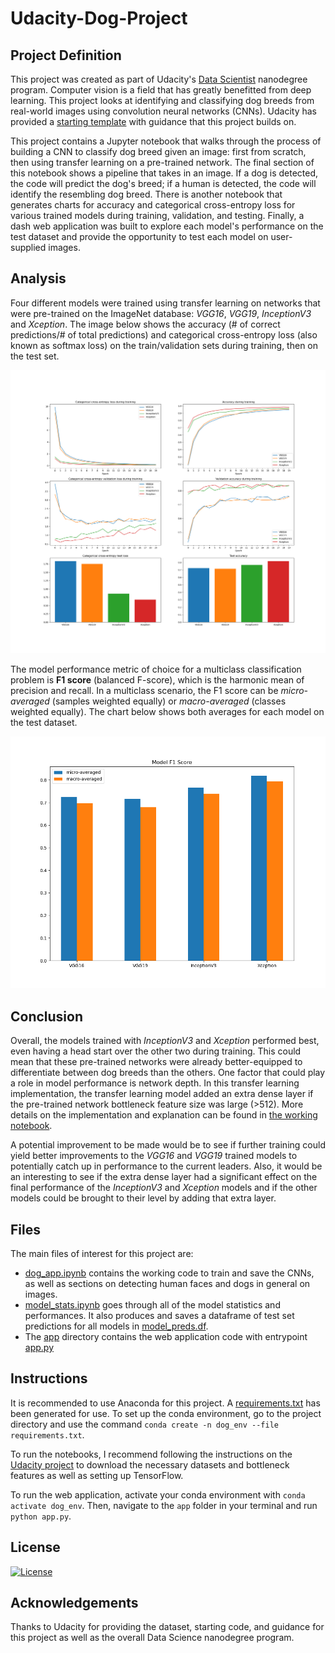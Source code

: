 # Udacity-Dog-Project

## Project Definition
This project was created as part of Udacity's [Data Scientist](https://www.udacity.com/school/data-science) nanodegree program. Computer vision is a field that has greatly benefitted from deep learning. This project looks at identifying and classifying dog breeds from real-world images using convolution neural networks (CNNs). Udacity has provided a [starting template](https://github.com/udacity/dog-project) with guidance that this project builds on.

This project contains a Jupyter notebook that walks through the process of building a CNN to classify dog breed given an image: first from scratch, then using transfer learning on a pre-trained network. The final section of this notebook shows a pipeline that takes in an image. If a dog is detected, the code will predict the dog's breed; if a human is detected, the code will identify the resembling dog breed. There is another notebook that generates charts for accuracy and categorical cross-entropy loss for various trained models during training, validation, and testing. Finally, a dash web application was built to explore each model's performance on the test dataset and provide the opportunity to test each model on user-supplied images.

## Analysis
Four different models were trained using transfer learning on networks that were pre-trained on the ImageNet database: *VGG16*, *VGG19*, *InceptionV3* and *Xception*. The image below shows the accuracy (# of correct predictions/# of total predictions) and categorical cross-entropy loss (also known as softmax loss) on the train/validation sets during training, then on the test set.

![image](app/static/modelmetrics.png)

The model performance metric of choice for a multiclass classification problem is **F1 score** (balanced F-score), which is the harmonic mean of precision and recall. In a multiclass scenario, the F1 score can be *micro-averaged* (samples weighted equally) or *macro-averaged* (classes weighted equally). The chart below shows both averages for each model on the test dataset.

![image](app/static/f1scores.png)

## Conclusion
Overall, the models trained with *InceptionV3* and *Xception* performed best, even having a head start over the other two during training. This could mean that these pre-trained networks were already better-equipped to differentiate between dog breeds than the others. One factor that could play a role in model performance is network depth. In this transfer learning implementation, the transfer learning model added an extra dense layer if the pre-trained network bottleneck feature size was large (>512). More details on the implementation and explanation can be found in [the working notebook](dog_app.ipynb).

A potential improvement to be made would be to see if further training could yield better improvements to the *VGG16* and *VGG19* trained models to potentially catch up in performance to the current leaders. Also, it would be an interesting to see if the extra dense layer had a significant effect on the final performance of the *InceptionV3* and *Xception* models and if the other models could be brought to their level by adding that extra layer.

## Files
The main files of interest for this project are:
- [dog_app.ipynb](dog_app.ipynb) contains the working code to train and save the CNNs, as well as sections on detecting human faces and dogs in general on images.
- [model_stats.ipynb](model_stats.ipynb) goes through all of the model statistics and performances. It also produces and saves a dataframe of test set predictions for all models in [model_preds.df](model_preds.df).
- The [app](app) directory contains the web application code with entrypoint [app.py](app/app.py)

## Instructions
It is recommended to use Anaconda for this project. A [requirements.txt](requirements.txt) has been generated for use. To set up the conda environment, go to the project directory and use the command ```conda create -n dog_env --file requirements.txt```.

To run the notebooks, I recommend following the instructions on the [Udacity project](https://github.com/udacity/dog-project) to download the necessary datasets and bottleneck features as well as setting up TensorFlow.

To run the web application, activate your conda environment with ```conda activate dog_env```. Then, navigate to the `app` folder in your terminal and run ```python app.py```.

## License
[![License](https://img.shields.io/badge/License-Apache_2.0-blue.svg)](https://opensource.org/licenses/Apache-2.0)

## Acknowledgements
Thanks to Udacity for providing the dataset, starting code, and guidance for this project as well as the overall Data Science nanodegree program.
